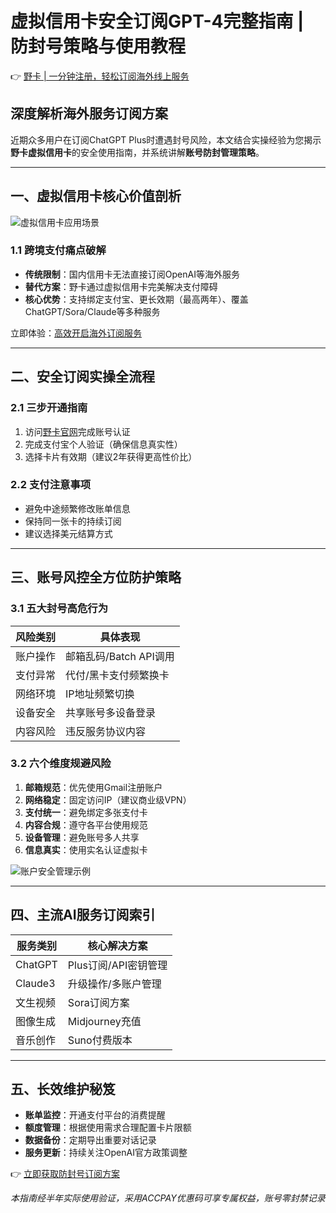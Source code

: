 # 虚拟信用卡安全订阅GPT-4完整指南 | 防封号策略与使用教程

👉 [野卡 | 一分钟注册，轻松订阅海外线上服务](https://bbtdd.com/yeka)

## 深度解析海外服务订阅方案
近期众多用户在订阅ChatGPT Plus时遭遇封号风险，本文结合实操经验为您揭示**野卡虚拟信用卡**的安全使用指南，并系统讲解**账号防封管理策略**。

---

## 一、虚拟信用卡核心价值剖析
![虚拟信用卡应用场景](https://bbtdd.com/wp-content/uploads/img/1741704538.webp)

### 1.1 跨境支付痛点破解
- **传统限制**：国内信用卡无法直接订阅OpenAI等海外服务
- **替代方案**：野卡通过虚拟信用卡完美解决支付障碍
- **核心优势**：支持绑定支付宝、更长效期（最高两年）、覆盖ChatGPT/Sora/Claude等多种服务

立即体验：[高效开启海外订阅服务](https://bbtdd.com/yeka)

---

## 二、安全订阅实操全流程
### 2.1 三步开通指南
1. 访问[野卡官网](https://bbtdd.com/yeka)完成账号认证
2. 完成支付宝个人验证（确保信息真实性）
3. 选择卡片有效期（建议2年获得更高性价比）

### 2.2 支付注意事项
- 避免中途频繁修改账单信息
- 保持同一张卡的持续订阅
- 建议选择美元结算方式

---

## 三、账号风控全方位防护策略
### 3.1 五大封号高危行为
| 风险类别 | 具体表现 |
|---------|---------|
| 账户操作 | 邮箱乱码/Batch API调用 |
| 支付异常 | 代付/黑卡支付频繁换卡 |
| 网络环境 | IP地址频繁切换 |
| 设备安全 | 共享账号多设备登录 |
| 内容风险 | 违反服务协议内容 |

### 3.2 六个维度规避风险
1. **邮箱规范**：优先使用Gmail注册账户
2. **网络稳定**：固定访问IP（建议商业级VPN）
3. **支付统一**：避免绑定多张支付卡
4. **内容合规**：遵守各平台使用规范
5. **设备管理**：避免账号多人共享
6. **信息真实**：使用实名认证虚拟卡

![账户安全管理示例](https://bbtdd.com/wp-content/uploads/img/899036089234235.webp)

---

## 四、主流AI服务订阅索引
| 服务类别 | 核心解决方案 |
|---------|-------------|
| ChatGPT | Plus订阅/API密钥管理 |
| Claude3 | 升级操作/多账户管理 |
| 文生视频 | Sora订阅方案 |
| 图像生成 | Midjourney充值 |
| 音乐创作 | Suno付费版本 |

---

## 五、长效维护秘笈
- **账单监控**：开通支付平台的消费提醒
- **额度管理**：根据使用需求合理配置卡片限额
- **数据备份**：定期导出重要对话记录
- **服务更新**：持续关注OpenAI官方政策调整

👉 [立即获取防封号订阅方案](https://bbtdd.com/yeka)

*本指南经半年实际使用验证，采用ACCPAY优惠码可享专属权益，账号零封禁记录*